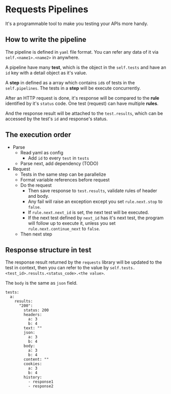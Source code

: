 # Requests Pipelines

It's a programmable tool to make you testing your APIs more handy.

## How to write the pipeline

The pipeline is defined in `yaml` file format. You can refer any data of it via `self.<name1>.<name2>` in anywhere.

A pipeline have many **test**, which is the object in the `self.tests` and have an `id` key with a detail object as it's value.

A **step** in defined as a array which contains `id`s of tests in the `self.pipelines`. The tests in a **step** will be execute concurrently.

After an HTTP request is done, it's response will be compared to the **rule** identified by it's `status` code. One test (request) can have multiple **rules**.

And the response result will be attached to the `test.results`,  which can be accessed by the test's `id` and response's status.

## The execution order

* Parse
    * Read yaml as config
        * Add `id` to every `test` in `tests`
    * Parse next, add dependency (TODO)
* Request
    * Tests in the same step can be parallelize
    * Format variable references before request
    * Do the request
        * Then save response to `test.results`, validate rules of header and body.
        * Any fail will raise an exception except you set `rule.next.stop` to `false`.
        * If `rule.next.next_id` is set, the next test will be executed.
        * If the next test defined by `next_id` has it's next test, the program will follow up to execute it, unless you set `rule.next.continue_next` to `false`.
    * Then next step

## Response structure in test

The response result returned by the `requests` library will be updated to the test in context, then you can refer to the value by `self.tests.<test_id>.results.<status_code>.<the value>`.

The `body` is the same as `json` field.

```
tests:
  a:
    results:
      "200":
        status: 200
        headers:
          a: 3
          b: 4
        text: ""
        json:
          a: 3
          b: 4
        body:
          a: 3
          b: 4
        content: ""
        cookies:
          a: 3
          b: 4
        history:
          - response1
          - response2
```
